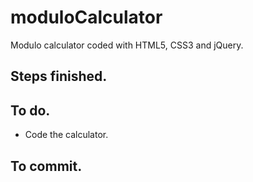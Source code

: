 # moduloCalculator

Modulo calculator coded with HTML5, CSS3 and jQuery.

## Steps finished.

## To do.

* Code the calculator.

## To commit.